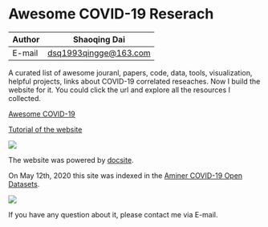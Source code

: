 # Awesome COVID-19 Reserach

|Author|Shaoqing Dai|
|---|---|
|E-mail|dsq1993qingge@163.com|

A curated list of awesome jouranl, papers, code, data, tools, visualization, helpful projects, links about COVID-19 correlated reseaches. Now I build the website for it. You could click the url and explore all the resources I collected.

[Awesome COVID-19](http://covid19.gisersqdai.top/en-us/index.html)

[Tutorial of the website](http://gisersqdai.top/2020/05/07/Tutorial-of-the-Website/)

![](https://github.com/GISerDaiShaoqing/Awesome_COVID-19/blob/master/img/websnapt.png)

The website was powered by [docsite](https://github.com/txd-team/docsite). 

On May 12th, 2020 this site was indexed in the [Aminer COVID-19 Open Datasets](https://aminer.cn/data-covid19/?lang=en).

![](https://github.com/GISerDaiShaoqing/Awesome_COVID-19/blob/master/img/indexedaminer.png)

If you have any question about it, please contact me via E-mail.